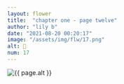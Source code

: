 ```yaml
---
layout: flower
title:  "chapter one - page twelve"
author: "lily b"
date: "2021-08-20 00:20:17"
image: "/assets/img/flw/17.png"
alt: 🌼
num: 17
---
```


<picture>
    <source media="all and (orientation: landscape)" srcset="{{ site.baseurl }}{{ page.image }}">
    <img src="{{ site.baseurl }}{{ page.image }}" alt="{{ page.alt }}">
</picture>
